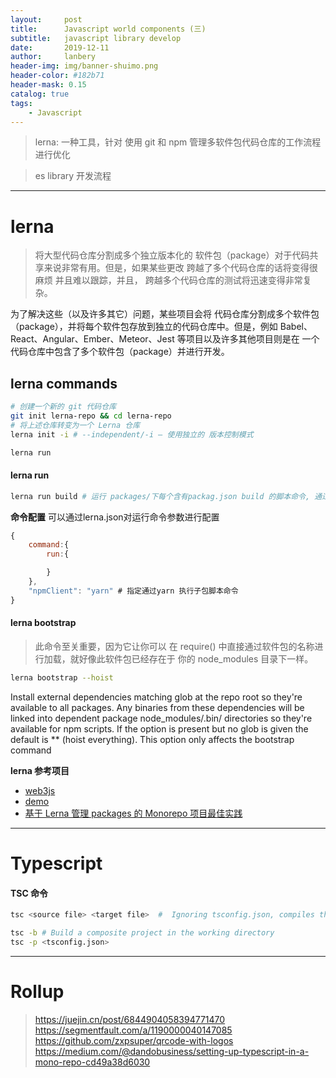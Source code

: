 ```yaml
---
layout:     post
title:      Javascript world components (三)
subtitle:   javascript library develop
date:       2019-12-11
author:     lanbery
header-img: img/banner-shuimo.png
header-color: #182b71
header-mask: 0.15
catalog: true
tags:
    - Javascript 
---
```


> lerna: 一种工具，针对 使用 git 和 npm 管理多软件包代码仓库的工作流程进行优化

> es library 开发流程

---

# lerna

> 将大型代码仓库分割成多个独立版本化的 软件包（package）对于代码共享来说非常有用。但是，如果某些更改 跨越了多个代码仓库的话将变得很 麻烦 并且难以跟踪，并且， 跨越多个代码仓库的测试将迅速变得非常复杂。

为了解决这些（以及许多其它）问题，某些项目会将 代码仓库分割成多个软件包（package），并将每个软件包存放到独立的代码仓库中。但是，例如 Babel、 React、Angular、Ember、Meteor、Jest 等项目以及许多其他项目则是在 一个代码仓库中包含了多个软件包（package）并进行开发。

## lerna commands

```bash
# 创建一个新的 git 代码仓库
git init lerna-repo && cd lerna-repo
# 将上述仓库转变为一个 Lerna 仓库
lerna init -i # --independent/-i – 使用独立的 版本控制模式

lerna run 
```

#### lerna run

```bash
lerna run build # 运行 packages/下每个含有packag.json build 的脚本命令, 通过 -- 进行参数传递
```

**命令配置**
可以通过lerna.json对运行命令参数进行配置

```js
{
    command:{
        run:{

        }
    },
    "npmClient": "yarn" # 指定通过yarn 执行子包脚本命令
}

```


#### lerna bootstrap 

> 此命令至关重要，因为它让你可以 在 require() 中直接通过软件包的名称进行加载，就好像此软件包已经存在于 你的 node_modules 目录下一样。

```bash
lerna bootstrap --hoist
```

Install external dependencies matching glob at the repo root so they're available to all packages. Any binaries from these dependencies will be linked into dependent package node_modules/.bin/ directories so they're available for npm scripts. If the option is present but no glob is given the default is ** (hoist everything). This option only affects the bootstrap command


**lerna 参考项目**

- [web3js](https://github.com/ChainSafe/web3.js)
- [demo](https://github.com/nshen/ts-lerna-repo)
- [基于 Lerna 管理 packages 的 Monorepo 项目最佳实践](https://github.com/morrain/lerna-learning)

---
# Typescript

#### TSC 命令

```bash
tsc <source file> <target file>  #  Ignoring tsconfig.json, compiles the specified files with default compiler options

tsc -b # Build a composite project in the working directory
tsc -p <tsconfig.json>

```

---
# Rollup

> https://juejin.cn/post/6844904058394771470
> https://segmentfault.com/a/1190000040147085
> https://github.com/zxpsuper/qrcode-with-logos
> https://medium.com/@dandobusiness/setting-up-typescript-in-a-mono-repo-cd49a38d6030
